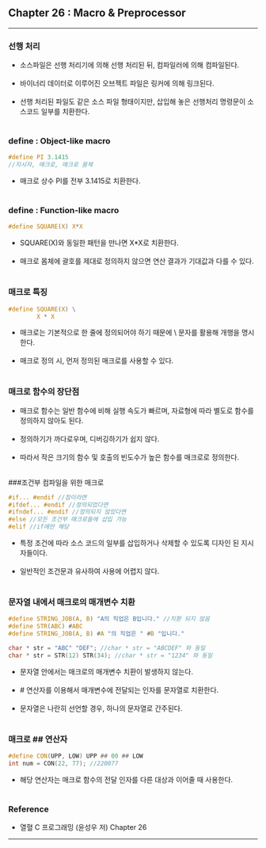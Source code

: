Chapter 26 : Macro & Preprocessor
---------------------------------

---

### 선행 처리<br>

-	소스파일은 선행 처리기에 의해 선행 처리된 뒤, 컴파일러에 의해 컴파일된다.<br><br>
-	바이너리 데이터로 이루어진 오브젝트 파일은 링커에 의해 링크된다.<br><br>
-	선행 처리된 파일도 같은 소스 파일 형태이지만, 삽입해 놓은 선행처리 명령문이 소스코드 일부를 치환한다.<br><br>

### define : Object-like macro<br>

```c
#define PI 3.1415
//지시자, 매크로, 매크로 몸체
```

-	매크로 상수 PI를 전부 3.1415로 치환한다.<br><br>

### define : Function-like macro<br>

```c
#define SQUARE(X) X*X
```

-	SQUARE(X)와 동일한 패턴을 만나면 X*X로 치환한다.<br><br>
-	매크로 몸체에 괄호를 제대로 정의하지 않으면 연산 결과가 기대값과 다를 수 있다.<br><br>

### 매크로 특징

```c
#define SQUARE(X) \
        X * X
```

-	매크로는 기본적으로 한 줄에 정의되어야 하기 때문에 \ 문자를 활용해 개행을 명시한다.<br><br>
-	매크로 정의 시, 먼저 정의된 매크로를 사용할 수 있다.<br><br>

### 매크로 함수의 장단점<br>

-	매크로 함수는 일반 함수에 비해 실행 속도가 빠르며, 자료형에 따라 별도로 함수를 정의하지 않아도 된다.<br><br>
-	정의하기가 까다로우며, 디버깅하기가 쉽지 않다.<br><br>
-	따라서 작은 크기의 함수 및 호출의 빈도수가 높은 함수를 매크로로 정의한다.<br><br>

###조건부 컴파일을 위한 매크로<br>

```c
#if... #endif //참이라면
#ifdef... #endif //정의되었다면
#ifndef... #endif //정의되지 않았다면
#else //모든 조건부 매크로들에 삽입 가능
#elif //if에만 해당
```

-	특정 조건에 따라 소스 코드의 일부를 삽입하거나 삭제할 수 있도록 디자인 된 지시자들이다.<br><br>
-	일반적인 조건문과 유사하여 사용에 어렵지 않다.<br><br>

### 문자열 내에서 매크로의 매개변수 치환<br>

```c
#define STRING_JOB(A, B) "A의 직업은 B입니다." //치환 되지 않음
#define STR(ABC) #ABC
#define STRING_JOB(A, B) #A "의 직업은 " #B "입니다."

char * str = "ABC" "DEF"; //char * str = "ABCDEF" 와 동일
char * str = STR(12) STR(34); //char * str = "1234" 와 동일
```

-	문자열 안에서는 매크로의 매개변수 치환이 발생하지 않는다.<br><br>
-	\# 연산자를 이용해서 매개변수에 전달되는 인자를 문자열로 치환한다.<br><br>
-	문자열은 나란히 선언할 경우, 하나의 문자열로 간주된다.<br><br>

### 매크로 \#\# 연산자<br>

```c
#define CON(UPP, LOW) UPP ## 00 ## LOW
int num = CON(22, 77); //220077
```

-	해당 연산자는 매크로 함수의 전달 인자를 다른 대상과 이어줄 때 사용한다.<br><br>

### Reference<br>

-	열혈 C 프로그래밍 (윤성우 저) Chapter 26

---
